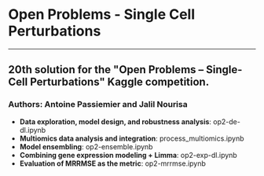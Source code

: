 # Open Problems - Single Cell Perturbations

---

## 20th solution for the "Open Problems – Single-Cell Perturbations" Kaggle competition.
### Authors: Antoine Passiemier and Jalil Nourisa

- **Data exploration, model design, and robustness analysis**: op2-de-dl.ipynb
- **Multiomics data analysis and integration**: process_multiomics.ipynb
- **Model ensembling**: op2-ensemble.ipynb
- **Combining gene expression modeling + Limma**: op2-exp-dl.ipynb
- **Evaluation of MRRMSE as the metric**: op2-mrrmse.ipynb



